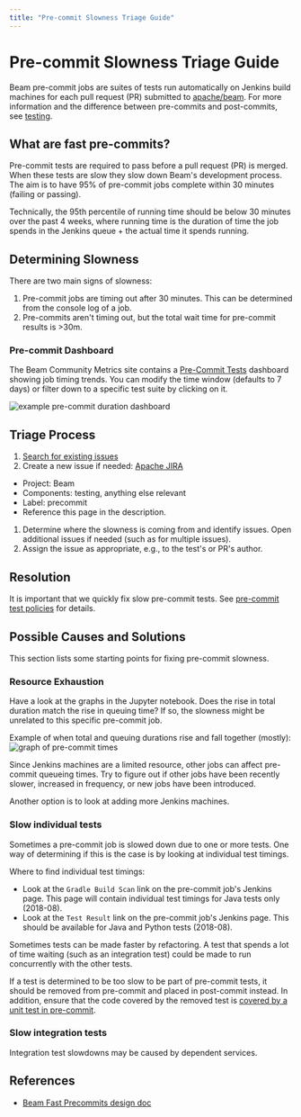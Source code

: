 ```yaml
---
title: "Pre-commit Slowness Triage Guide"
---
```

<!--
Licensed under the Apache License, Version 2.0 (the "License");
you may not use this file except in compliance with the License.
You may obtain a copy of the License at

http://www.apache.org/licenses/LICENSE-2.0

Unless required by applicable law or agreed to in writing, software
distributed under the License is distributed on an "AS IS" BASIS,
WITHOUT WARRANTIES OR CONDITIONS OF ANY KIND, either express or implied.
See the License for the specific language governing permissions and
limitations under the License.
-->

# Pre-commit Slowness Triage Guide

Beam pre-commit jobs are suites of tests run automatically on Jenkins build
machines for each pull request (PR) submitted to
[apache/beam](https://github.com/apache/beam). For more information and the
difference between pre-commits and post-commits, see
[testing](https://cwiki.apache.org/confluence/display/BEAM/Contribution+Testing+Guide).

## What are fast pre-commits?

Pre-commit tests are required to pass before a pull request (PR) is merged.
When these tests are slow they slow down Beam's development process.
The aim is to have 95% of pre-commit jobs complete within 30 minutes
(failing or passing).

Technically, the 95th percentile of running time should be below 30 minutes over
the past 4 weeks, where running time is the duration of time the job spends in
the Jenkins queue + the actual time it spends running.

## Determining Slowness

There are two main signs of slowness:

1. Pre-commit jobs are timing out after 30 minutes. This can be determined from
   the console log of a job.
1. Pre-commits aren't timing out, but the total wait time for pre-commit results
   is >30m.

### Pre-commit Dashboard

The Beam Community Metrics site contains a [Pre-Commit
Tests](http://104.154.241.245/d/_TNndF2iz/pre-commit-tests) dashboard showing
job timing trends. You can modify the time window (defaults to 7 days) or filter
down to a specific test suite by clicking on it.

![example pre-commit duration dashboard](/images/precommit_dashboard.png)

## Triage Process

1. [Search for existing
   issues](https://issues.apache.org/jira/issues/?jql=project%20%3D%20BEAM%20AND%20status%20in%20(Open%2C%20%22In%20Progress%22%2C%20Reopened)%20AND%20labels%20%3D%20precommit%20ORDER%20BY%20priority%20DESC%2C%20updated%20DESC)
1. Create a new issue if needed: [Apache
   JIRA](https://issues.apache.org/jira/issues)
  - Project: Beam
  - Components: testing, anything else relevant
  - Label: precommit
  - Reference this page in the description.
1. Determine where the slowness is coming from and identify issues. Open
   additional issues if needed (such as for multiple issues).
1. Assign the issue as appropriate, e.g., to the test's or PR's author.

## Resolution

It is important that we quickly fix slow pre-commit tests. See [pre-commit test
policies](/contribute/precommit-policies/) for details.

## Possible Causes and Solutions

This section lists some starting points for fixing pre-commit slowness.

### Resource Exhaustion

Have a look at the graphs in the Jupyter notebook. Does the rise in total
duration match the rise in queuing time? If so, the slowness might be unrelated
to this specific pre-commit job.

Example of when total and queuing durations rise and fall together (mostly):
![graph of pre-commit times](/images/precommit_graph_queuing_time.png)

Since Jenkins machines are a limited resource, other jobs can
affect pre-commit queueing times. Try to figure out if other jobs have been
recently slower, increased in frequency, or new jobs have been introduced.

Another option is to look at adding more Jenkins machines.

### Slow individual tests

Sometimes a pre-commit job is slowed down due to one or more tests. One way of
determining if this is the case is by looking at individual test timings.

Where to find individual test timings:

- Look at the `Gradle Build Scan` link on the pre-commit job's Jenkins page.
  This page will contain individual test timings for Java tests only (2018-08).
- Look at the `Test Result` link on the pre-commit job's Jenkins page. This
  should be available for Java and Python tests (2018-08).

Sometimes tests can be made faster by refactoring. A test that spends a lot of
time waiting (such as an integration test) could be made to run concurrently with
the other tests.

If a test is determined to be too slow to be part of pre-commit tests, it should
be removed from pre-commit and placed in post-commit instead. In addition,
ensure that the code covered by the removed test is [covered by a unit test in
pre-commit](/contribute/postcommits-policies-details/#precommit_for_postcommit).

### Slow integration tests

Integration test slowdowns may be caused by dependent services.

## References

- [Beam Fast Precommits design doc](https://docs.google.com/document/d/1udtvggmS2LTMmdwjEtZCcUQy6aQAiYTI3OrTP8CLfJM/edit?usp=sharing)
